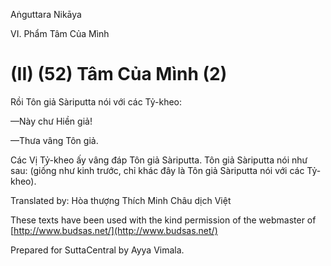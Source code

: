  

Aṅguttara Nikāya

VI. Phẩm Tâm Của Mình

# (II) (52) Tâm Của Mình (2)

Rồi Tôn giả Sàriputta nói với các Tỷ-kheo:

—Này chư Hiền giả!

—Thưa vâng Tôn giả.

Các Vị Tỷ-kheo ấy vâng đáp Tôn giả Sàriputta. Tôn giả Sàriputta nói như sau: (giống như kinh trước, chỉ khác đây là Tôn giả Sàriputta nói với các Tỷ-kheo).

Translated by: Hòa thượng Thích Minh Châu dịch Việt

These texts have been used with the kind permission of the webmaster of [http://www.budsas.net/](http://www.budsas.net/)

Prepared for SuttaCentral by Ayya Vimala.